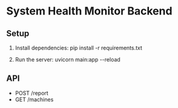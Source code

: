 # System Health Monitor Backend

## Setup

1. Install dependencies:
	pip install -r requirements.txt

2. Run the server:
	uvicorn main:app --reload

## API

- POST /report
- GET /machines
